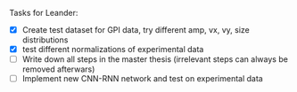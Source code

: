 Tasks for Leander:
  - [x] Create test dataset for GPI data, try different amp, vx, vy, size distributions
  - [x] test different normalizations of experimental data 
  - [ ] Write down all steps in the master thesis (irrelevant steps can always be removed afterwars)
  - [ ] Implement new CNN-RNN network and test on experimental data
